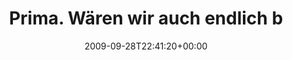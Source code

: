 ---
retweeted: false
source: <a href="http://twitter.com" rel="nofollow">Twitter Web Client</a>
entities:
  hashtags:
  - text: digg
    indices:
    - '34'
    - '39'
  symbols: []
  user_mentions: []
  urls: []
display_text_range:
- '0'
- '128'
favorite_count: '0'
id_str: '4454759672'
truncated: false
retweet_count: '0'
id: '4454759672'
created_at: Mon Sep 28 22:41:20 +0000 2009
favorited: false
full_text: 'Prima. Wären wir auch endlich bei #digg: Germany''s next foreign minister
  refuses to answer in english: http://digg.com/d315oEu?t'
lang: de
tags:
- digg
- pesos:twitter
date: '2009-09-28T22:41:20+00:00'
src: https://twitter.com/bascht/status/4454759672
original_url: https://twitter.com/bascht/status/4454759672
type: twitter_tweet
text: 'Prima. Wären wir auch endlich bei #digg: Germany''s next foreign minister refuses
  to answer in english: http://digg.com/d315oEu?t'
title: Prima. Wären wir auch endlich b

---